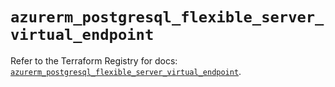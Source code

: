 # `azurerm_postgresql_flexible_server_virtual_endpoint`

Refer to the Terraform Registry for docs: [`azurerm_postgresql_flexible_server_virtual_endpoint`](https://registry.terraform.io/providers/hashicorp/azurerm/4.51.0/docs/resources/postgresql_flexible_server_virtual_endpoint).
